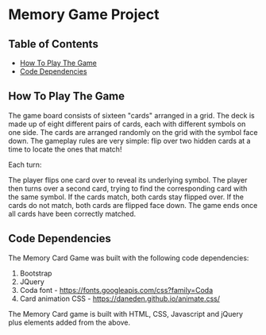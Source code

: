 # Memory Game Project

## Table of Contents

* [How To Play The Game](#gameplay)
* [Code Dependencies](#codedependencies)

## How To Play The Game

The game board consists of sixteen "cards" arranged in a grid. The deck is made up of eight different pairs of cards, each with different symbols on one side. The cards are arranged randomly on the grid with the symbol face down. The gameplay rules are very simple: flip over two hidden cards at a time to locate the ones that match!

Each turn:

The player flips one card over to reveal its underlying symbol.
The player then turns over a second card, trying to find the corresponding card with the same symbol.
If the cards match, both cards stay flipped over.
If the cards do not match, both cards are flipped face down.
The game ends once all cards have been correctly matched.

## Code Dependencies

The Memory Card Game was built with the following code dependencies:

1. Bootstrap
2. JQuery
3. Coda font - https://fonts.googleapis.com/css?family=Coda
4. Card animation CSS - https://daneden.github.io/animate.css/

The Memory Card game is built with HTML, CSS, Javascript and jQuery plus elements added from the above.


